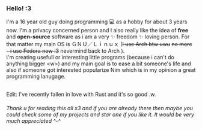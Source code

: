 ### Hello! :3

I'm a 16 year old guy doing programming 💻 as a hobby for about 3 years now. I'm a privacy concerned person and I also really like the idea of **free** and **open-source** software as i am a very ✨ freedom  ✨ loving person. For that matter my main OS is ＧＮＵ／Ｌｉｎｕｘ (~~I use Arch btw uwu~~ ~~no more - i use Fedora now :3~~ nevermind back to Arch <w>). <br>
I'm creating usefull or interesting little programs (because i can't do anything bigger \<w\>) and my main goal is to ease a bit someone's life and also if someone got interested popularize Nim which is in my opinion a great programming lanugage.<br><br>

Edit: I've recently fallen in love with Rust and it's so good .w.

###### Thank u for reading this all x3 and if you are already there then maybe you could check some of my projects and star one if you like it. It would be very much appreciated ^-^
